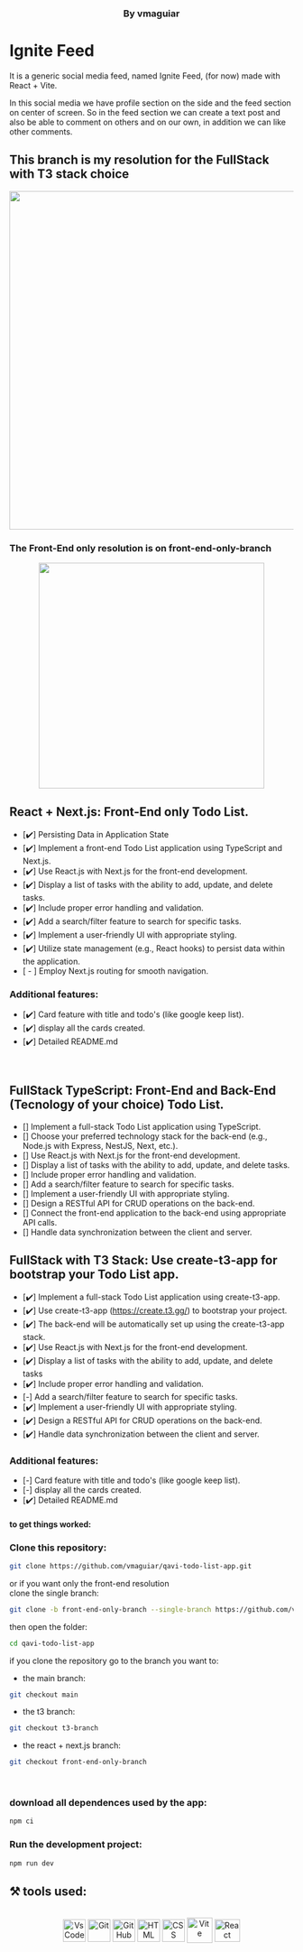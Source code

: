 <h3 style="display: block" align = "center"> By vmaguiar </ h3>

# Ignite Feed

It is a generic social media feed, named Ignite Feed, (for now) made with React + Vite. <br>

In this social media we have profile section on the side and the feed section on center of screen.
So in the feed section we can create a text post and also be able to comment on others and on our own, 
in addition we can like other comments.

## This branch is my resolution for the FullStack with T3 stack choice
 
<p align='center'>
  <img width='600' src='src/assets/to_readme/t3-app-readme-gif.gif'
</p><br>

### The Front-End only resolution is on front-end-only-branch

<p align='center'>
  <img width='400' src='src/assets/to_readme/front-app-readme-gif.gif'
</p><br>

## React + Next.js: Front-End only Todo List.

- [✔️] Persisting Data in Application State
- [✔️] Implement a front-end Todo List application using TypeScript and Next.js.
- [✔️] Use React.js with Next.js for the front-end development.
- [✔️] Display a list of tasks with the ability to add, update, and delete tasks.
- [✔️] Include proper error handling and validation.
- [✔️] Add a search/filter feature to search for specific tasks.
- [✔️] Implement a user-friendly UI with appropriate styling.
- [✔️] Utilize state management (e.g., React hooks) to persist data within the application.
- [ - ] Employ Next.js routing for smooth navigation. <br>

### Additional features:

* [✔️] Card feature with title and todo's (like google keep list).
* [✔️] display all the cards created.
* [✔️] Detailed README.md

<br>

## FullStack TypeScript: Front-End and Back-End (Tecnology of your choice) Todo List.

- [] Implement a full-stack Todo List application using TypeScript.
- [] Choose your preferred technology stack for the back-end (e.g., Node.js with Express, NestJS, Next, etc.).
- [] Use React.js with Next.js for the front-end development.
- [] Display a list of tasks with the ability to add, update, and delete tasks.
- [] Include proper error handling and validation.
- [] Add a search/filter feature to search for specific tasks.
- [] Implement a user-friendly UI with appropriate styling.
- [] Design a RESTful API for CRUD operations on the back-end.
- [] Connect the front-end application to the back-end using appropriate API calls.
- [] Handle data synchronization between the client and server. <br>


## FullStack with T3 Stack: Use create-t3-app for bootstrap your Todo List app.

- [✔️] Implement a full-stack Todo List application using create-t3-app.
- [✔️] Use create-t3-app (https://create.t3.gg/) to bootstrap your project.
- [✔️] The back-end will be automatically set up using the create-t3-app stack.
- [✔️] Use React.js with Next.js for the front-end development.
- [✔️] Display a list of tasks with the ability to add, update, and delete tasks
- [✔️] Include proper error handling and validation.
- [-] Add a search/filter feature to search for specific tasks.
- [✔️] Implement a user-friendly UI with appropriate styling.
- [✔️] Design a RESTful API for CRUD operations on the back-end.
- [✔️] Handle data synchronization between the client and server.

### Additional features:

* [-] Card feature with title and todo's (like google keep list).
* [-] display all the cards created.
* [✔️] Detailed README.md


#### to get things worked:

### Clone this repository:

```bash 
git clone https://github.com/vmaguiar/qavi-todo-list-app.git
```
or if you want only the front-end resolution <br>
clone the single branch:

```bash 
git clone -b front-end-only-branch --single-branch https://github.com/vmaguiar/qavi-todo-list-app.git
```
then open the folder:
```bash 
cd qavi-todo-list-app
```

if you clone the repository go to the branch you want to: <br>
- the main branch:
```bash 
git checkout main
```
- the t3 branch:
```bash 
git checkout t3-branch
```
- the react + next.js branch:
```bash 
git checkout front-end-only-branch
```
<br>

### download all dependences used by the app:

```bash 
npm ci
```

### Run the development project:

```bash 
npm run dev
```

## ⚒️  tools used:

</div>


 <div style="display: inline_block" align = "center"><br>

  <img align="center" alt="VsCode " height="40" width="40" src="https://cdn.icon-icons.com/icons2/2107/PNG/512/file_type_vscode_icon_130084.png" />
  <img align="center" alt="Git" height="40" width="40" src="https://git-scm.com/images/logos/downloads/Git-Icon-1788C.png" />
  <img align="center" alt="GitHub" height="40" width="40" src="https://cdn-icons-png.flaticon.com/512/25/25231.png" />
  <img align="center" alt="HTML" height="40" width="40" src="https://cdn.jsdelivr.net/gh/devicons/devicon/icons/html5/html5-original.svg" />
  <img align="center" alt="CSS" height="40" width="40" src="https://cdn.jsdelivr.net/gh/devicons/devicon/icons/css3/css3-original.svg"/>
  <img align="center" alt="Vite" height="45" width="45" src="https://cdn.worldvectorlogo.com/logos/vitejs.svg" />
  <img align="center" alt="React " height="40" width="45" src="https://upload.wikimedia.org/wikipedia/commons/thumb/a/a7/React-icon.svg/2300px-React-icon.svg.png" />
            
</div>
